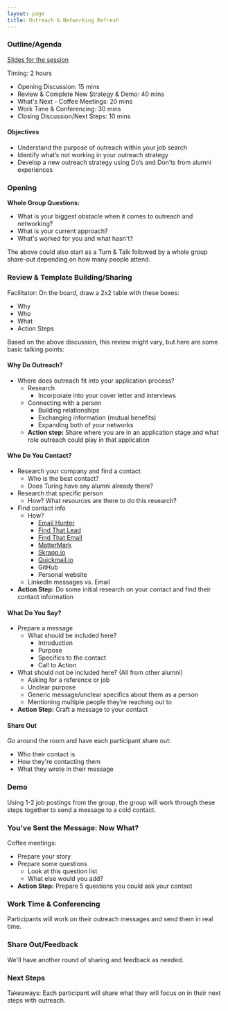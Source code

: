 ```yaml
---
layout: page
title: Outreach & Networking Refresh
---
```


### Outline/Agenda

[Slides for the session](https://docs.google.com/presentation/d/1bugC5TuVdfjJhGtpNGEIN9I1wrHxZ3xbyhfBSF-9uQU/edit?usp=sharing)

Timing: 2 hours

* Opening Discussion: 15 mins
* Review & Complete New Strategy & Demo: 40 mins
* What's Next - Coffee Meetings: 20 mins
* Work Time & Conferencing: 30 mins
* Closing Discussion/Next Steps: 10 mins

#### Objectives
* Understand the purpose of outreach within your job search
* Identify what’s not working in your outreach strategy
* Develop a new outreach strategy using Do’s and Don’ts from alumni experiences

### Opening
**Whole Group Questions:**
* What is your biggest obstacle when it comes to outreach and networking?
* What is your current approach?
* What's worked for you and what hasn't?

The above could also start as a Turn & Talk followed by a whole group share-out depending on how many people attend.

### Review & Template Building/Sharing
Facilitator: On the board, draw a 2x2 table with these boxes:

* Why
* Who
* What
* Action Steps

Based on the above discussion, this review might vary, but here are some basic talking points:

#### Why Do Outreach?
* Where does outreach fit into your application process?
  * Research
    * Incorporate into your cover letter and interviews
  * Connecting with a person
    * Building relationships
    * Exchanging information (mutual benefits)
    * Expanding both of your networks
  * **Action step:** Share where you are in an application stage and what role outreach could play in that application

#### Who Do You Contact?

* Research your company and find a contact
  * Who is the best contact?
  * Does Turing have any alumni already there?
* Research that specific person
  * How? What resources are there to do this research?
* Find contact info
  * How?
    * [Email Hunter](https://emailhunter.co/)
    * [Find That Lead](https://findthatlead.com/)
    * [Find That Email](https://findthat.email/)
    * [MatterMark](https://mattermark.com/)
    * [Skrapp.io](https://www.skrapp.io/)
    * [Quickmail.io](https://quickmail.io/)
    * GitHub
    * Personal website
  * LinkedIn messages vs. Email
* **Action Step:** Do some initial research on your contact and find their contact information

#### What Do You Say?
* Prepare a message
  * What should be included here?
    * Introduction
    * Purpose
    * Specifics to the contact
    * Call to Action
* What should not be included here? (All from other alumni)
  * Asking for a reference or job
  * Unclear purpose
  * Generic message/unclear specifics about them as a person
  * Mentioning multiple people they’re reaching out to
* **Action Step:** Craft a message to your contact

#### Share Out
Go around the room and have each participant share out:

* Who their contact is
* How they're contacting them
* What they wrote in their message

### Demo
Using 1-2 job postings from the group, the group will work through these steps together to send a message to a cold contact.

### You've Sent the Message: Now What?
Coffee meetings:
* Prepare your story
* Prepare some questions
  * Look at this question list
  * What else would you add?
* **Action Step:** Prepare 5 questions you could ask your contact  

### Work Time & Conferencing
Participants will work on their outreach messages and send them in real time.

### Share Out/Feedback
We'll have another round of sharing and feedback as needed.

### Next Steps
Takeaways: Each participant will share what they will focus on in their next steps with outreach.
